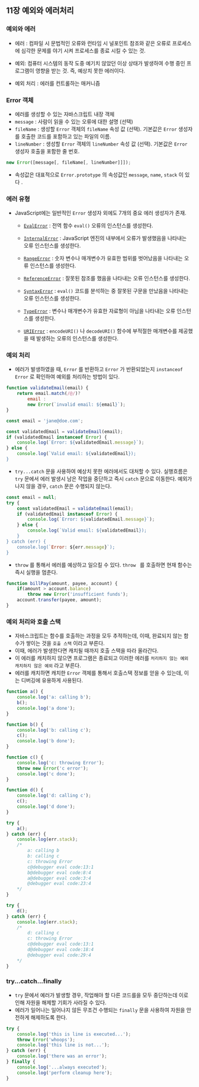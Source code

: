 ## 11장 예외와 에러처리



### 예외와 에러

- 에러 : 컴파일 시 문법적인 오류와 런타임 시 널포인트 참조와 같은 오류로 프로세스에 심각한 문제를 야기 시켜 프로세스를 종료 시킬 수 있는 것.

- 예외: 컴퓨터 시스템의 동작 도중 예기치 않았던 이상 상태가 발생하여 수행 중인 프로그램이 영향을 받는 것. 즉, 예상치 못한 에러이다.
- 예외 처리 : 에러를 컨트롤하는 매커니즘



### Error 객체

- 에러를 생성할 수 있는 자바스크립트 내장 객체
- `message` : 사람이 읽을 수 있는 오류에 대한 설명 (선택)
- `fileName` : 생성할 `Error` 객체의 `fileName` 속성 값 (선택). 기본값은 `Error` 생성자를 호출한 코드를 포함하고 있는 파일의 이름.
- `lineNumber` : 생성할 `Error` 객체의 `lineNumber` 속성 값 (선택). 기본값은 `Error` 생성자 호출을 포함한 줄 번호.

```javascript
new Error([message[, fileName[, lineNumber]]]);
```

- 속성값은 대표적으로 `Error.prototype` 의 속성값인  `message`, `name`, `stack` 이 있다 .





### 에러 유형

- JavaScript에는 일반적인 `Error` 생성자 외에도 7개의 중요 에러 생성자가 존재.

  - [`EvalError`](https://developer.mozilla.org/ko/docs/Web/JavaScript/Reference/Global_Objects/EvalError) : 전역 함수 `eval()` 오류의 인스턴스를 생성한다.

  - [`InternalError`](https://developer.mozilla.org/ko/docs/Web/JavaScript/Reference/Global_Objects/InternalError) : JavaScript 엔진의 내부에서 오류가 발생했음을 나타내는 오류 인스턴스를 생성한다.
  - [`RangeError`](https://developer.mozilla.org/ko/docs/Web/JavaScript/Reference/Global_Objects/RangeError) : 숫자 변수나 매개변수가 유효한 범위를 벗어났음을 나타내는 오류 인스턴스를 생성한다.
  - [`ReferenceError`](https://developer.mozilla.org/ko/docs/Web/JavaScript/Reference/Global_Objects/ReferenceError) : 잘못된 참조를 했음을 나타내는 오류 인스턴스를 생성한다.
  - [`SyntaxError`](https://developer.mozilla.org/ko/docs/Web/JavaScript/Reference/Global_Objects/SyntaxError) : `eval()` 코드를 분석하는 중 잘못된 구문을 만났음을 나타내는 오류 인스턴스를 생성한다.
  - [`TypeError`](https://developer.mozilla.org/ko/docs/Web/JavaScript/Reference/Global_Objects/TypeError) : 변수나 매개변수가 유효한 자료형이 아님을 나타내는 오류 인스턴스를 생성한다.
  - [`URIError`](https://developer.mozilla.org/ko/docs/Web/JavaScript/Reference/URIError) : `encodeURI()` 나 `decodeURI()` 함수에 부적절한 매개변수를 제공했을 때 발생하는 오류의 인스턴스를 생성한다.





### 예외 처리

- 에러가 발생하였을 때, `Error` 를 반환하고 `Error` 가 반환되었는지 `instanceof Error` 로 확인하여 예외를 처리하는 방법이 있다.

```javascript
function validateEmail(email) {
	return email.match(/@/)?
		email :
		new Error(`invalid email: ${email}`);
}

const email = 'jane@doe.com';

const validatedEmail = validateEmail(email);
if (validatedEmail instanceof Error) {
	console.log(`Error: ${validatedEmail.message}`);
} else {
	console.log(`Valid email: ${validatedEmail});
}

```

-  `try...catch` 문을 사용하여 예상치 못한 에러에서도 대처할 수 있다. 실행흐름은 `try` 문에서 에러 발생시 남은 작업을 중단하고 즉시 `catch` 문으로 이동한다. 예외가 나지 않을 경우, `catch` 문은 수행되지 않는다.

```javascript
const email = null;
try {
	const validatedEmail = validateEmail(email);
	if (validatedEmail instanceof Error) {
		console.log(`Error: ${validatedEmail.message}`);
	} else {
		console.log(`Valid email: ${validatedEmail});
	}
} catch (err) {
	console.log(`Error: ${err.message}`);
}
```

- `throw` 를 통해서 에러를 예상하고 일으킬 수 있다. `throw ` 를 호출하면 현재 함수는 즉시 실행을 멈춘다.

```javascript
function billPay(amount, payee, account) {
	if(amount > account.balance)
		throw new Error('insufficient funds');
	account.transfer(payee, amount);
}
```





### 예외 처리와 호출 스택

- 자바스크립트는 함수를 호출하는 과정을 모두 추적하는데, 이때, 완료되지 않는 함수가 쌓이는 것을 `호출 스택` 이라고 부른다.
- 이때, 에러가 발생한다면 캐치될 때까지 호출 스택을 따라 올라간다.
- 이 에러를 캐치하지 않으면 프로그램은 종료되고 이러한 에러를 `처리하지 않는 예외` `캐치하지 않은 예외` 라고 부른다.
- 에러를 캐치하면 캐치한 `Error` 객체를 통해서 호출스택 정보를 얻을 수 있는데, 이는 디버깅에 유용하게 사용된다.

```javascript
function a() {
	console.log('a: calling b');
	b();
	console.log('a done');
}

function b() {
	console.log('b: calling c');
	c();
	console.log('b done');
}

function c() {
	console.log('c: throwing Error');
	throw new Error('c error');
	console.log('c done');
}

function d() {
	console.log('d: calling c');
	c();
	console.log('d done');
}

try {
	a();
} catch (err) {
	console.log(err.stack);
	/*
		a: calling b
		b: calling c
		c: throwing Error
		c@debugger eval code:13:1
		b@debugger eval code:8:4
		a@debugger eval code:3:4
		@debugger eval code:23:4
	*/
}

try {
	d();
} catch (err) {
	console.log(err.stack);
	/*
		d: calling c
		c: throwing Error
		c@debugger eval code:13:1
		d@debugger eval code:18:4
		@debugger eval code:29:4
	*/
}
```



### try...catch...finally

- `try` 문에서 예러가 발생할 경우, 작업해야 할 다른 코드를을 모두 중단하는데 이로 인해 자원을 해제할 기회가 사라질 수 있다.
- 에러가 일어나는 일어나지 않든 무조건 수행되는 `finally` 문을 사용하여 자원을 안전하게 해제하도록 한다.

```javascript
try {
	console.log('this is line is executed...');
	throw Error('whoops');
	console.log('this line is not...');
} catch (err) {
	console.log('there was an error');
} finally {
	console.log('...always executed');
	console.log('perform cleanup here');
}
```

